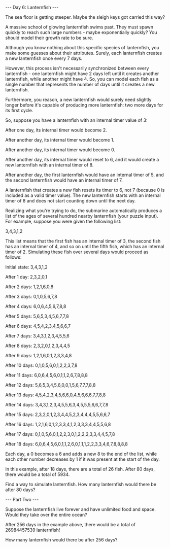 --- Day 6: Lanternfish ---

The sea floor is getting steeper. Maybe the sleigh keys got carried this way?

A massive school of glowing lanternfish swims past. They must spawn quickly to reach such large numbers - maybe
exponentially quickly? You should model their growth rate to be sure.

Although you know nothing about this specific species of lanternfish, you make some guesses about their attributes.
Surely, each lanternfish creates a new lanternfish once every 7 days.

However, this process isn't necessarily synchronized between every lanternfish - one lanternfish might have 2 days left
until it creates another lanternfish, while another might have 4. So, you can model each fish as a single number that
represents the number of days until it creates a new lanternfish.

Furthermore, you reason, a new lanternfish would surely need slightly longer before it's capable of producing more
lanternfish: two more days for its first cycle.

So, suppose you have a lanternfish with an internal timer value of 3:

After one day, its internal timer would become 2.

After another day, its internal timer would become 1.

After another day, its internal timer would become 0.

After another day, its internal timer would reset to 6, and it would create a new lanternfish with an internal timer of
8.

After another day, the first lanternfish would have an internal timer of 5, and the second lanternfish would have an
internal timer of 7.

A lanternfish that creates a new fish resets its timer to 6, not 7 (because 0 is included as a valid timer value). The
new lanternfish starts with an internal timer of 8 and does not start counting down until the next day.

Realizing what you're trying to do, the submarine automatically produces a list of the ages of several hundred nearby
lanternfish (your puzzle input). For example, suppose you were given the following list:

3,4,3,1,2

This list means that the first fish has an internal timer of 3, the second fish has an internal timer of 4, and so on
until the fifth fish, which has an internal timer of 2. Simulating these fish over several days would proceed as
follows:

Initial state: 3,4,3,1,2

After 1 day:  2,3,2,0,1

After 2 days: 1,2,1,6,0,8

After 3 days: 0,1,0,5,6,7,8

After 4 days: 6,0,6,4,5,6,7,8,8

After 5 days: 5,6,5,3,4,5,6,7,7,8

After 6 days: 4,5,4,2,3,4,5,6,6,7

After 7 days: 3,4,3,1,2,3,4,5,5,6

After 8 days: 2,3,2,0,1,2,3,4,4,5

After 9 days: 1,2,1,6,0,1,2,3,3,4,8

After 10 days: 0,1,0,5,6,0,1,2,2,3,7,8

After 11 days: 6,0,6,4,5,6,0,1,1,2,6,7,8,8,8

After 12 days: 5,6,5,3,4,5,6,0,0,1,5,6,7,7,7,8,8

After 13 days: 4,5,4,2,3,4,5,6,6,0,4,5,6,6,6,7,7,8,8

After 14 days: 3,4,3,1,2,3,4,5,5,6,3,4,5,5,5,6,6,7,7,8

After 15 days: 2,3,2,0,1,2,3,4,4,5,2,3,4,4,4,5,5,6,6,7

After 16 days: 1,2,1,6,0,1,2,3,3,4,1,2,3,3,3,4,4,5,5,6,8

After 17 days: 0,1,0,5,6,0,1,2,2,3,0,1,2,2,2,3,3,4,4,5,7,8

After 18 days: 6,0,6,4,5,6,0,1,1,2,6,0,1,1,1,2,2,3,3,4,6,7,8,8,8,8

Each day, a 0 becomes a 6 and adds a new 8 to the end of the list, while each other number decreases by 1 if it was
present at the start of the day.

In this example, after 18 days, there are a total of 26 fish. After 80 days, there would be a total of 5934.

Find a way to simulate lanternfish. How many lanternfish would there be after 80 days?

--- Part Two ---

Suppose the lanternfish live forever and have unlimited food and space. Would they take over the entire ocean?

After 256 days in the example above, there would be a total of 26984457539 lanternfish!

How many lanternfish would there be after 256 days?
